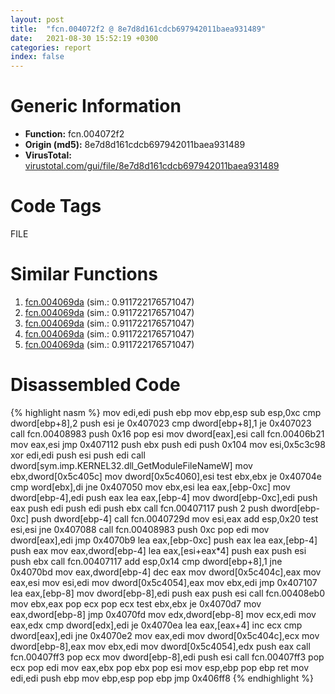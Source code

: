 ```yaml
---
layout: post
title:  "fcn.004072f2 @ 8e7d8d161cdcb697942011baea931489"
date:   2021-08-30 15:52:19 +0300
categories: report
index: false
---
```


# Generic Information
- **Function:** fcn.004072f2
- **Origin (md5):** 8e7d8d161cdcb697942011baea931489
- **VirusTotal:** [virustotal.com/gui/file/8e7d8d161cdcb697942011baea931489][virustotal_ref]

# Code Tags
<span class="tag" id="FILE">FILE</span>


# Similar Functions

1. [fcn.004069da][similar_1_ref] (sim.: 0.911722176571047)
2. [fcn.004069da][similar_2_ref] (sim.: 0.911722176571047)
3. [fcn.004069da][similar_3_ref] (sim.: 0.911722176571047)
4. [fcn.004069da][similar_4_ref] (sim.: 0.911722176571047)
5. [fcn.004069da][similar_5_ref] (sim.: 0.911722176571047)


# Disassembled Code

{% highlight nasm %}
mov edi,edi
push ebp
mov ebp,esp
sub esp,0xc
cmp dword[ebp+8],2
push esi
je 0x407023
cmp dword[ebp+8],1
je 0x407023
call fcn.00408983
push 0x16
pop esi
mov dword[eax],esi
call fcn.00406b21
mov eax,esi
jmp 0x407112
push ebx
push edi
push 0x104
mov esi,0x5c3c98
xor edi,edi
push esi
push edi
call dword[sym.imp.KERNEL32.dll_GetModuleFileNameW]
mov ebx,dword[0x5c405c]
mov dword[0x5c4060],esi
test ebx,ebx
je 0x40704e
cmp word[ebx],di
jne 0x407050
mov ebx,esi
lea eax,[ebp-0xc]
mov dword[ebp-4],edi
push eax
lea eax,[ebp-4]
mov dword[ebp-0xc],edi
push eax
push edi
push edi
push ebx
call fcn.00407117
push 2
push dword[ebp-0xc]
push dword[ebp-4]
call fcn.0040729d
mov esi,eax
add esp,0x20
test esi,esi
jne 0x407088
call fcn.00408983
push 0xc
pop edi
mov dword[eax],edi
jmp 0x4070b9
lea eax,[ebp-0xc]
push eax
lea eax,[ebp-4]
push eax
mov eax,dword[ebp-4]
lea eax,[esi+eax*4]
push eax
push esi
push ebx
call fcn.00407117
add esp,0x14
cmp dword[ebp+8],1
jne 0x4070bd
mov eax,dword[ebp-4]
dec eax
mov dword[0x5c404c],eax
mov eax,esi
mov esi,edi
mov dword[0x5c4054],eax
mov ebx,edi
jmp 0x407107
lea eax,[ebp-8]
mov dword[ebp-8],edi
push eax
push esi
call fcn.00408eb0
mov ebx,eax
pop ecx
pop ecx
test ebx,ebx
je 0x4070d7
mov eax,dword[ebp-8]
jmp 0x4070fd
mov edx,dword[ebp-8]
mov ecx,edi
mov eax,edx
cmp dword[edx],edi
je 0x4070ea
lea eax,[eax+4]
inc ecx
cmp dword[eax],edi
jne 0x4070e2
mov eax,edi
mov dword[0x5c404c],ecx
mov dword[ebp-8],eax
mov ebx,edi
mov dword[0x5c4054],edx
push eax
call fcn.00407ff3
pop ecx
mov dword[ebp-8],edi
push esi
call fcn.00407ff3
pop ecx
pop edi
mov eax,ebx
pop ebx
pop esi
mov esp,ebp
pop ebp
ret 
mov edi,edi
push ebp
mov ebp,esp
pop ebp
jmp 0x406ff8
{% endhighlight %}


[similar_1_ref]: /report/fcn.004069da@ea6f23b2cb496f8773ec04df5c0f8d87
[similar_2_ref]: /report/fcn.004069da@4364c05c42d5754a3def8a446e50bd88
[similar_3_ref]: /report/fcn.004069da@03a5d7e745838b7e7a4c7d09dcb64e60
[similar_4_ref]: /report/fcn.004069da@d6cd3ce17e4e9b2b6c53653d5a372928
[similar_5_ref]: /report/fcn.004069da@b459df824b2ee3aea2e44a673e8ea3cd
[virustotal_ref]: https://www.virustotal.com/gui/file/8e7d8d161cdcb697942011baea931489